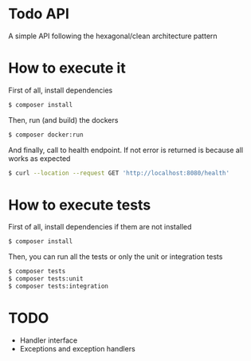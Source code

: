 # Todo API

A simple API following the hexagonal/clean architecture pattern

# How to execute it

First of all, install dependencies
```bash
$ composer install
```

Then, run (and build) the dockers
```bash
$ composer docker:run
```

And finally, call to health endpoint. If not error is returned is because all works as expected
```bash
$ curl --location --request GET 'http://localhost:8080/health'
```

# How to execute tests

First of all, install dependencies if them are not installed
```bash
$ composer install
```

Then, you can run all the tests or only the unit or integration tests
```bash
$ composer tests
$ composer tests:unit
$ composer tests:integration
```

# TODO

* Handler interface
* Exceptions and exception handlers
